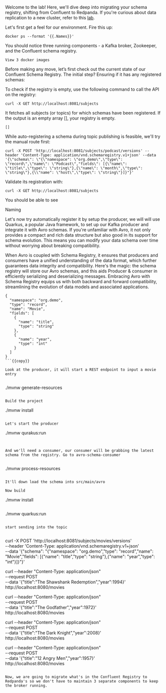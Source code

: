Welcome to the lab! Here, we'll dive deep into migrating your schema registry, shifting from Confluent to Redpanda. If you're curious about data replication to a new cluster, refer to this [lab]().


Let's first get a feel for our environment. Fire this up:
```
docker ps --format '{{.Names}}'
```

You should notice three running components - a Kafka broker, Zookeeper, and the Confluent schema registry. 
```
View 3 docker images
```

Before making any move, let’s first check out the current state of our Confluent Schema Registry. The initial step? Ensuring if it has any registered schemas:

To check if the registry is empty, use the following command to call the API on the registry:
```
curl -X GET http://localhost:8081/subjects

```

It fetches all subjects (or topics) for which schemas have been registered. If the output is an empty array [], your registry is empty.
```
[]
```

While auto-registering a schema during topic publishing is feasible, we'll try the manual route first:

```
curl -X POST 'http://localhost:8081/subjects/podcast/versions' --header 'Content-Type: application/vnd.schemaregistry.v1+json' --data '{\"schema\": \"{\"namespace": \"org.demo\",\"type\": \"record\",\"name\": \"Podcast\","fields\": [{\"name\": \"title\",\"type\": \"string\"},{\"name\": \"month\",\"type\": \"string\"},{\\"name": \"host\",\"type\": \"string\"}]}"}'
```

Validate its registration with:
```
curl -X GET http://localhost:8081/subjects
```

You should be able to see 

Naming 



Let's now try automatically register it by setup the producer, we will will use Quarkus, a popular Java framework, to set up our Kafka producer and integrate it with Avro schemas. If you're unfamiliar with Avro, it not only provides a compact and rich data structure but also good in its support for schema evolution. This means you can modify your data schema over time without worrying about breaking compatibility.

When Avro is coupled with Schema Registry, it ensures that producers and consumers have a unified understanding of the data format, which further guarantees data integrity and compatibility. Here's the magic: the schema registry will store our Avro schemas, and this aids Producer & consumer in efficiently serializing and deserializing messages. Embracing Avro with Schema Registry equips us with both backward and forward compatibility, streamlining the evolution of data models and associated applications.



```
{
  "namespace": "org.demo",
  "type": "record",
  "name": "Movie",
  "fields": [
    {
      "name": "title",
      "type": "string"
    },
    {
      "name": "year",
      "type": "int"
    }
  ]
}
```{{copy}}

Look at the producer, it will start a REST endpoint to input a movie entry


```
./mvnw generate-resources
```

Build the project
```
./mvnw install
```

Let's start the producer

```
./mvnw qurakus:run
```


And we'll need a consumer, our consumer will be grabbing the latest schema from the registry. Go to avro-schema-consumer


```
./mvnw process-resources
```

It'll down load the schema into src/main/avro

Now build
```
./mvnw install
```

```
./mvnw quarkus:run
```

start sending into the topic


```
curl -X POST 'http://localhost:8081/subjects/movies/versions' \
--header 'Content-Type: application/vnd.schemaregistry.v1+json' \
--data '{"schema": "{\"namespace\": \"org.demo\",\"type\": \"record\",\"name\": \"Movie\",\"fields\": [{\"name\": \"title\",\"type\": \"string\"},{\"name\": \"year\",\"type\": \"int\"}]}"}'

curl --header "Content-Type: application/json" \
  --request POST \
  --data '{"title":"The Shawshank Redemption","year":1994}' \
  http://localhost:8080/movies

curl --header "Content-Type: application/json" \
  --request POST \
  --data '{"title":"The Godfather","year":1972}' \
  http://localhost:8080/movies

curl --header "Content-Type: application/json" \
  --request POST \
  --data '{"title":"The Dark Knight","year":2008}' \
  http://localhost:8080/movies

curl --header "Content-Type: application/json" \
  --request POST \
  --data '{"title":"12 Angry Men","year":1957}' \
  http://localhost:8080/movies

```

Now, we are going to migrate what's in the Confluent Registry to Redpanda's so we don't have to maintain 3 separate components to keep the broker running. 